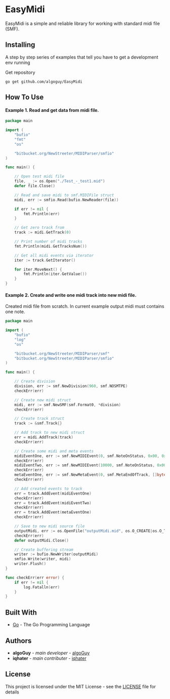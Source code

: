# EasyMidi

EasyMidi is a simple and reliable library for working with standard midi file (SMF).

## Installing

A step by step series of examples that tell you have to get a development env running

Get repository

```
go get github.com/algoguy/EasyMidi
```

## How To Use
#### Example 1. Read and get data from midi file.
```go
package main

import (
	"bufio"
	"fmt"
	"os"

	"bitbucket.org/NewStreeter/MIDIParser/smfio"
)

func main() {

	// Open test midi file
	file, _ := os.Open("./Test_-_test1.mid")
	defer file.Close()

	// Read and save midi to smf.MIDIFile struct
	midi, err := smfio.Read(bufio.NewReader(file))

	if err != nil {
		fmt.Println(err)
	}

	// Get zero track from
	track := midi.GetTrack(0)

	// Print number of midi tracks
	fmt.Println(midi.GetTracksNum())

	// Get all midi events via iterator
	iter := track.GetIterator()

	for iter.MoveNext() {
		fmt.Println(iter.GetValue())
	}
}
```
#### Example 2. Create and write one midi track into new midi file.
Created midi file from scratch. In current example output midi must contains one note.
```go
package main

import (
	"bufio"
	"log"
	"os"

	"bitbucket.org/NewStreeter/MIDIParser/smf"
	"bitbucket.org/NewStreeter/MIDIParser/smfio"
)

func main() {

	// Create division
	division, err := smf.NewDivision(960, smf.NOSMTPE)
	checkErr(err)

	// Create new midi struct
	midi, err := smf.NewSMF(smf.Format0, *division)
	checkErr(err)

	// Create track struct
	track := &smf.Track{}

	// Add track to new midi struct
	err = midi.AddTrack(track)
	checkErr(err)

	// Create some midi and meta events
	midiEventOne, err := smf.NewMIDIEvent(0, smf.NoteOnStatus, 0x00, 0x30, 0x50)
	checkErr(err)
	midiEventTwo, err := smf.NewMIDIEvent(10000, smf.NoteOnStatus, 0x00, 0x30, 0x00)
	checkErr(err)
	metaEventOne, err := smf.NewMetaEvent(0, smf.MetaEndOfTrack, []byte{})
	checkErr(err)

	// Add created events to track
	err = track.AddEvent(midiEventOne)
	checkErr(err)
	err = track.AddEvent(midiEventTwo)
	checkErr(err)
	err = track.AddEvent(metaEventOne)
	checkErr(err)

	// Save to new midi source file
	outputMidi, err := os.OpenFile("outputMidi.mid", os.O_CREATE|os.O_TRUNC, 0666)
	checkErr(err)
	defer outputMidi.Close()

	// Create buffering stream
	writer := bufio.NewWriter(outputMidi)
	smfio.Write(writer, midi)
	writer.Flush()
}

func checkErr(err error) {
	if err != nil {
		log.Fatalln(err)
	}
}
```

## Built With

* [Go](https://golang.org/) - The Go Programming Language

## Authors

* **algoGuy** - *main developer* - [algoGuy](https://github.com/algoGuy)
* **iqhater** - *main contributer* - [iqhater](https://github.com/iqhater)

## License

This project is licensed under the MIT License - see the [LICENSE](LICENSE) file for details
